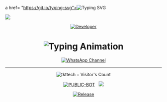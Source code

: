 a href= "https://git.io/typing-svg"><img src="https://readme-typing-svg.demolab.com?font=Black+Ops+One&size=100&pause=1000&color=8A2BE2&center=true&width=1000&height=200&lines=MASTER-IP-MD" alt="Typing SVG" /></a>
  </div>
<a><img src='https://files.catbox.moe/1cp4yq.jpeg'/></a>

<p align="center">
  <a href="https://github.com/tkttech"><img title="Developer" src="https://img.shields.io/badge/Author-MASTER-IP_MD%20MD-FF00FF.svg?style=big-square&logo=github" /></a>
</p>

<div align="center">

<h1 align="center">
  <img src="https://readme-typing-svg.herokuapp.com?font=Fira+Code&size=25&duration=3000&color=00FF00&background=000000&center=true&vCenter=true&width=600&lines=⚡+MASTER-IP_MD+MD+BETTER+OPTION;🔥+The+Most+Powerful+WhatsApp+Bot;💻+created+by+MASTER-IP;🚀+MSTR-CYBER+V5+Solutions;🌈+Fast+⚡+Secure+🔒+Reliable+✅" alt="Typing Animation">
</h1>
  
[![WhatsApp Channel](https://img.shields.io/badge/Join-WhatsApp%20Channel-9ACD32?style=big-square&logo=whatsapp)](https://whatsapp.com/channel/0029Vb5vbMM0LKZJi9k4ED1a)
</div>

---------

 <p align="center"><img src="https://profile-counter.glitch.me/{TAFADZWA-TKT}/count.svg" alt="tkttech :: Visitor's Count" old_src="https://profile-counter.glitch.me/{TAFADZWA-TKT}/count.svg" /></p>


<p align="center">
<a href="https://github.com/tkttech"><img title="PUBLIC-BOT" src="https://img.shields.io/static/v1?label=Language&message=English&style=square&color=darkpink"></a> &nbsp;
  <img src="https://komarev.com/ghpvc/?username=MASTER_IP-MD-V4.02&label=VIEWS&style=square&color=blue" />
</p>
</p> 

<p align="center">
  <a href="https://github.com/tkttech/MASTER-IP_MD"><img title="Release" src="https://img.shields.io/badge/Release-beta%20v5-cyan.svg?style=for-the-badge&logo=aqua" /></a>
</
